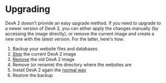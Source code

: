 # Upgrading

DevA 2 doesn't provide an easy upgrade method. If you need to upgrade to a newer version of DevA 2, you can either apply the changes manually (by accessing the image directly), or remove the current image and create a new one with the latest version. For the latter, here's how:

1. Backup your website files and databases
1. [Stop] the current DevA 2 image
1. [Remove] the old DevA 2 image
1. Remove (or rename) the directory where the websites are
1. Install DevA 2 again the [normal way]
1. Restore the backup

[Stop]: (https://docs.docker.com/engine/reference/commandline/stop/)
[Remove]: https://docs.docker.com/engine/reference/commandline/rm/
[normal way]: https://github.com/mignz/DevA2/blob/master/README.md#usage
